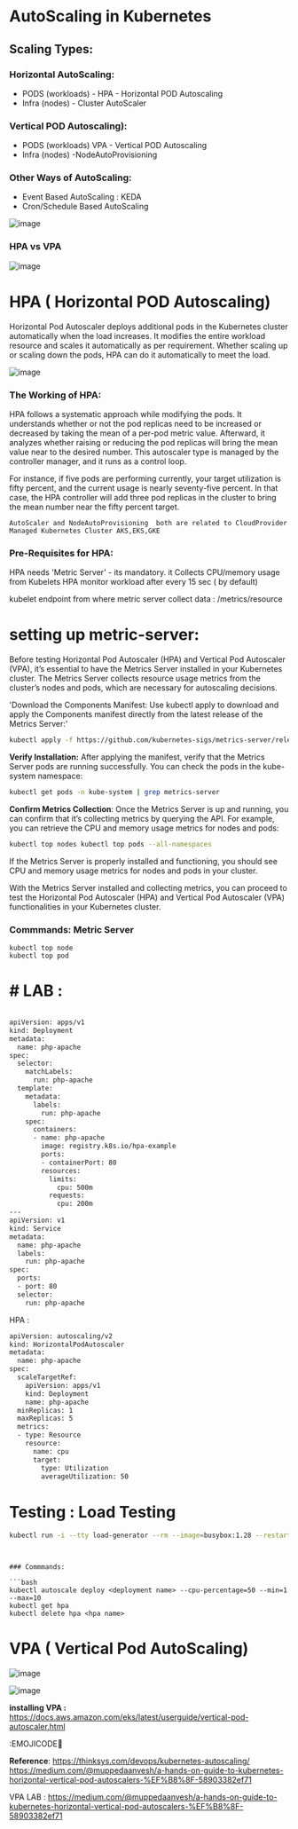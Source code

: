 # AutoScaling in Kubernetes

## Scaling Types:



 ###  Horizontal AutoScaling:

 - PODS (workloads)  -  HPA -  Horizontal POD Autoscaling
 - Infra (nodes) - Cluster AutoScaler


### Vertical POD Autoscaling):
 - PODS (workloads) VPA  -  Vertical POD Autoscaling   
 - Infra (nodes) -NodeAutoProvisioning 



### Other Ways of AutoScaling:
- Event Based AutoScaling :  KEDA        
- Cron/Schedule Based AutoScaling



![image](https://github.com/user-attachments/assets/d5004c3c-2c01-42d7-bfc5-b742778188a8)


### HPA vs VPA

![image](https://github.com/user-attachments/assets/36e32c79-cced-48fb-89c9-4455fcef420d)




# HPA ( Horizontal POD Autoscaling)

Horizontal Pod Autoscaler deploys additional pods in the Kubernetes cluster automatically when the load increases. It modifies the entire workload resource and scales it automatically as per requirement. Whether scaling up or scaling down the pods, HPA can do it automatically to meet the load.

![image](https://github.com/user-attachments/assets/59ca0208-6a4f-4af3-9fa8-0f2510a920bc)





### The Working of HPA:

HPA follows a systematic approach while modifying the pods. It understands whether or not the pod replicas need to be increased or decreased by taking the mean of a per-pod metric value. Afterward, it analyzes whether raising or reducing the pod replicas will bring the mean value near to the desired number. This autoscaler type is managed by the controller manager, and it runs as a control loop.

For instance, if five pods are performing currently, your target utilization is fifty percent, and the current usage is nearly seventy-five percent. In that case, the HPA controller will add three pod replicas in the cluster to bring the mean number near the fifty percent target.



  `AutoScaler and NodeAutoProvisioning  both are related to CloudProvider Managed Kubernetes Cluster AKS,EKS,GKE`


 ### Pre-Requisites for HPA:

HPA needs 'Metric Server' - its mandatory.  it Collects CPU/memory usage from Kubelets
HPA monitor workload after every 15 sec ( by default) 


kubelet endpoint from where metric server collect data : /metrics/resource


# setting up metric-server:

Before testing Horizontal Pod Autoscaler (HPA) and Vertical Pod Autoscaler (VPA), it’s essential to have the Metrics Server installed in your Kubernetes cluster. The Metrics Server collects resource usage metrics from the cluster’s nodes and pods, which are necessary for autoscaling decisions.


'Download the Components Manifest: Use kubectl apply to download and apply the Components manifest directly from the latest release of the Metrics Server:'

```bash
kubectl apply -f https://github.com/kubernetes-sigs/metrics-server/releases/latest/download/components.yaml
```


**Verify Installation:** After applying the manifest, verify that the Metrics Server pods are running successfully. You can check the pods in the kube-system namespace:

```bash
kubectl get pods -n kube-system | grep metrics-server
```

**Confirm Metrics Collection**: Once the Metrics Server is up and running, you can confirm that it’s collecting metrics by querying the API. For example, you can retrieve the CPU and memory usage metrics for nodes and pods:

```bash
kubectl top nodes kubectl top pods --all-namespaces
```

If the Metrics Server is properly installed and functioning, you should see CPU and memory usage metrics for nodes and pods in your cluster.

With the Metrics Server installed and collecting metrics, you can proceed to test the Horizontal Pod Autoscaler (HPA) and Vertical Pod Autoscaler (VPA) functionalities in your Kubernetes cluster.

### Commmands: Metric Server 

```bsah
kubectl top node
kubectl top pod

```

# # LAB :


```bash

apiVersion: apps/v1
kind: Deployment
metadata:
  name: php-apache
spec:
  selector:
    matchLabels:
      run: php-apache
  template:
    metadata:
      labels:
        run: php-apache
    spec:
      containers:
      - name: php-apache
        image: registry.k8s.io/hpa-example
        ports:
        - containerPort: 80
        resources:
          limits:
            cpu: 500m
          requests:
            cpu: 200m
---
apiVersion: v1
kind: Service
metadata:
  name: php-apache
  labels:
    run: php-apache
spec:
  ports:
  - port: 80
  selector:
    run: php-apache

```

HPA :

```bash
apiVersion: autoscaling/v2
kind: HorizontalPodAutoscaler
metadata:
  name: php-apache
spec:
  scaleTargetRef:
    apiVersion: apps/v1
    kind: Deployment
    name: php-apache
  minReplicas: 1
  maxReplicas: 5
  metrics:
  - type: Resource
    resource:
      name: cpu
      target:
        type: Utilization
        averageUtilization: 50
```




# Testing : Load Testing

```bash
kubectl run -i --tty load-generator --rm --image=busybox:1.28 --restart=Never -- /bin/sh -c "while sleep 0.01; do wget -q -O- http://php-apache; done"
```



```


### Commmands:

```bash
kubectl autoscale deploy <deployment name> --cpu-percentage=50 --min=1 --max=10
kubectl get hpa
kubectl delete hpa <hpa name>
```





# VPA ( Vertical Pod AutoScaling)

![image](https://github.com/user-attachments/assets/e765b14d-8cb6-4b3a-bfa2-afe50e0d47d2)


![image](https://github.com/user-attachments/assets/9c9bcee9-c9bc-455b-a329-2ffaeb476e61)



**installing VPA :**
https://docs.aws.amazon.com/eks/latest/userguide/vertical-pod-autoscaler.html


:EMOJICODE📓

**Reference**: https://thinksys.com/devops/kubernetes-autoscaling/
https://medium.com/@muppedaanvesh/a-hands-on-guide-to-kubernetes-horizontal-vertical-pod-autoscalers-%EF%B8%8F-58903382ef71


VPA LAB : https://medium.com/@muppedaanvesh/a-hands-on-guide-to-kubernetes-horizontal-vertical-pod-autoscalers-%EF%B8%8F-58903382ef71

